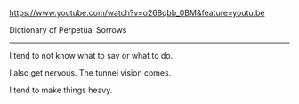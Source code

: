 <a href="https://www.youtube.com/watch?v=o268qbb_0BM&feature=youtu.be" target="_blank">https://www.youtube.com/watch?v=o268qbb_0BM&feature=youtu.be</a>

Dictionary of Perpetual Sorrows

---

I tend to not know what to say or what to do.

I also get nervous. The tunnel vision comes.

I tend to make things heavy.
